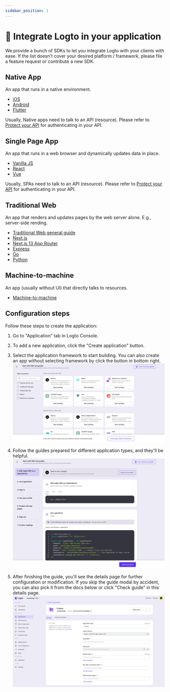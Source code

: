 ```yaml
---
sidebar_position: 1
---
```


# 🔗 Integrate Logto in your application

We provide a bunch of SDKs to let you integrate Logto with your clients with ease. If the list doesn't cover your desired platform / framework, please file a feature request or contribute a new SDK.

## Native App

An app that runs in a native environment.

- [iOS](../../../sdk/ios/README.mdx)
- [Android](../../../sdk/android/README.mdx)
- [Flutter](../../../sdk/flutter/README.mdx)

Usually, Native apps need to talk to an API (resource). Please refer to [Protect your API](../protect-your-api/README.mdx) for authenticating in your API.

## Single Page App

An app that runs in a web browser and dynamically updates data in place.

- [Vanilla JS](../../../sdk/vanilla-js/README.mdx)
- [React](../../../sdk/react/README.mdx)
- [Vue](../../../sdk/vue.mdx)

Usually, SPAs need to talk to an API (resource). Please refer to [Protect your API](../protect-your-api/README.mdx) for authenticating in your API.

## Traditional Web

An app that renders and updates pages by the web server alone. E.g., server-side rending.

- [Traditional Web general guide](../../../sdk/traditional.mdx)
- [Next.js](../../../sdk/next-js.mdx)
- [Next.js 13 App Router](../../../sdk/next-js-13/README.mdx)
- [Express](../../../sdk/express/README.mdx)
- [Go](../../../sdk/go/README.mdx)
- [Python](../../../sdk/python/README.mdx)

## Machine-to-machine

An app (usually without UI) that directly talks to resources.

- [Machine-to-machine](../../../sdk/machine-to-machine.mdx)

## Configuration steps

Follow these steps to create the application:

1. Go to "Application" tab in Logto Console.

2. To add a new application, click the "Create application" button.

3. Select the application framework to start building. You can also create an app without selecting framework by click the button in bottom right.
   ![Create Application modal](./assets/create-app-select-framework.png)

4. Follow the guides prepared for different application types, and they'll be helpful.
   ![Create Application modal](./assets/create-app-sdk-guide.png)

5. After finishing the guide, you'll see the details page for further configuration or modification. If you skip the guide modal by accident, you can also pick it from the docs below or click "Check guide" in this details page.
   ![Create Application modal](./assets/create-app-detail-page.png)
